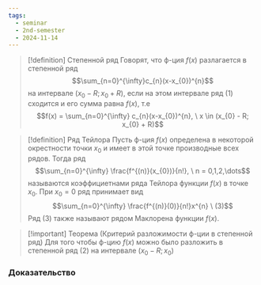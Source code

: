 ```yaml
---
tags:
  - seminar
  - 2nd-semester
  - 2024-11-14
---
```

 > [!definition]  Степенной ряд
 > Говорят, что ф-ция $f(x)$ разлагается в степенной ряд
 > $$\sum_{n=0}^{\infty}c_{n}(x-x_{0})^{n}$$
 > на интервале $(x_{0}-R;x_{0}+R)$, если на этом интервале ряд (1) сходится и его сумма равна $f(x)$, т.е
 > $$f(x) = \sum_{n=0}^{\infty} c_{n}(x-x_{0})^{n}, \ x \in (x_{0} - R; x_{0} + R)$$

> [!definition] Ряд Тейлора
> Пусть ф-ция $f(x)$ определена в некоторой окрестности точки $x_{0}$ и имеет в этой точке производные всех рядов. Тогда ряд 
> $$\sum_{n=0}^{\infty} \frac{f^{(n)}(x_{0})}{n!}, \ n = 0,1,2,\dots$$
> называются коэффициетнами ряда Тейлора функции $f(x)$ в точке $x_{0}$.
> При $x_{0} = 0$ ряд принимает вид 
> $$\sum_{n=0}^{\infty} \frac{f^{(n)}(0)}{n!}x^{n} \ (3)$$
> Ряд (3) также называют рядом Маклорена функции $f(x)$.

> [!important] Теорема (Критерий разложимости ф-ции в степенной ряд) 
> Для того чтобы ф-цию $f(x)$ можно было разложить в степенной ряд (2) на интервале $(x_{0}-R;x_{0})$
> $$$$
> 

### Доказательство


